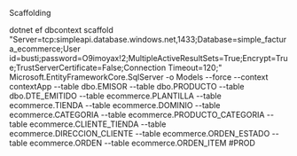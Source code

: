 ﻿Scaffolding

dotnet ef dbcontext scaffold "Server=tcp:simpleapi.database.windows.net,1433;Database=simple_factura_ecommerce;User id=busti;password=O9imoyax!2;MultipleActiveResultSets=True;Encrypt=True;TrustServerCertificate=False;Connection Timeout=120;" Microsoft.EntityFrameworkCore.SqlServer -o Models --force --context contextApp --table dbo.EMISOR --table dbo.PRODUCTO --table dbo.DTE_EMITIDO --table ecommerce.PLANTILLA --table ecommerce.TIENDA --table ecommerce.DOMINIO --table ecommerce.CATEGORIA --table ecommerce.PRODUCTO_CATEGORIA --table ecommerce.CLIENTE_TIENDA --table ecommerce.DIRECCION_CLIENTE --table ecommerce.ORDEN_ESTADO --table ecommerce.ORDEN --table ecommerce.ORDEN_ITEM
#PROD
